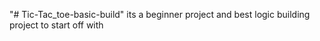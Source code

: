 "# Tic-Tac_toe-basic-build" 
its a beginner project and best logic building project to start off with
